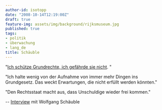 ```yaml
---
author-id: isotopp
date: "2008-10-14T12:19:00Z"
draft: true
feature-img: assets/img/background/rijksmuseum.jpg
published: true
tags:
- politik
- überwachung
- lang_de
title: Schäuble
---
```

"<a href="http://www.katzundgoldt.de/ru_elend.htm">Ich schütze Grundrechte, ich gefährde sie nicht</a>. "

"Ich halte wenig von der Aufnahme von immer mehr Dingen ins Grundgesetz. Das weckt Erwartungen, die nicht erfüllt werden könnten."

"Den Rechtsstaat macht aus, dass Unschuldige wieder frei kommen."

  -- <a href="http://www.taz.de/1/politik/schwerpunkt-ueberwachung/artikel/1/ich-schuetze-ich-gefaehrde-sie-nicht/">Interview</a> mit Wolfgang Schäuble

